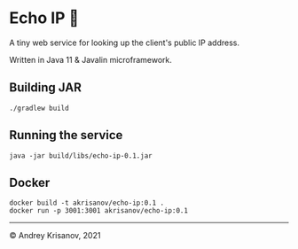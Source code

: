 # Echo IP 👀

A tiny web service for looking up the client's public IP address.

Written in Java 11 & Javalin microframework.

## Building JAR

```shell
./gradlew build
```

## Running the service

```shell
java -jar build/libs/echo-ip-0.1.jar
```

## Docker

```shell
docker build -t akrisanov/echo-ip:0.1 .
docker run -p 3001:3001 akrisanov/echo-ip:0.1
```

---

© Andrey Krisanov, 2021